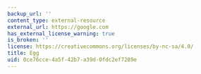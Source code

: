 ```yaml
---
backup_url: ''
content_type: external-resource
external_url: https://google.com
has_external_license_warning: true
is_broken: ''
license: https://creativecommons.org/licenses/by-nc-sa/4.0/
title: Egg
uid: 0ce76cce-4a5f-42b7-a39d-0fdc2ef7289e
---
```

